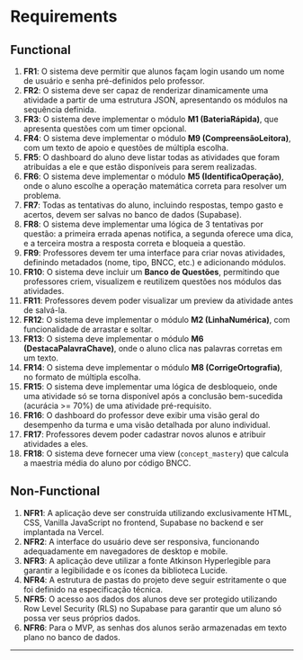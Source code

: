 # Requirements

## Functional
1.  **FR1**: O sistema deve permitir que alunos façam login usando um nome de usuário e senha pré-definidos pelo professor.
2.  **FR2**: O sistema deve ser capaz de renderizar dinamicamente uma atividade a partir de uma estrutura JSON, apresentando os módulos na sequência definida.
3.  **FR3**: O sistema deve implementar o módulo **M1 (BateriaRápida)**, que apresenta questões com um timer opcional.
4.  **FR4**: O sistema deve implementar o módulo **M9 (CompreensãoLeitora)**, com um texto de apoio e questões de múltipla escolha.
5.  **FR5**: O dashboard do aluno deve listar todas as atividades que foram atribuídas a ele e que estão disponíveis para serem realizadas.
6.  **FR6**: O sistema deve implementar o módulo **M5 (IdentificaOperação)**, onde o aluno escolhe a operação matemática correta para resolver um problema.
7.  **FR7**: Todas as tentativas do aluno, incluindo respostas, tempo gasto e acertos, devem ser salvas no banco de dados (Supabase).
8.  **FR8**: O sistema deve implementar uma lógica de 3 tentativas por questão: a primeira errada apenas notifica, a segunda oferece uma dica, e a terceira mostra a resposta correta e bloqueia a questão.
9.  **FR9**: Professores devem ter uma interface para criar novas atividades, definindo metadados (nome, tipo, BNCC, etc.) e adicionando módulos.
10. **FR10**: O sistema deve incluir um **Banco de Questões**, permitindo que professores criem, visualizem e reutilizem questões nos módulos das atividades.
11. **FR11**: Professores devem poder visualizar um preview da atividade antes de salvá-la.
12. **FR12**: O sistema deve implementar o módulo **M2 (LinhaNumérica)**, com funcionalidade de arrastar e soltar.
13. **FR13**: O sistema deve implementar o módulo **M6 (DestacaPalavraChave)**, onde o aluno clica nas palavras corretas em um texto.
14. **FR14**: O sistema deve implementar o módulo **M8 (CorrigeOrtografia)**, no formato de múltipla escolha.
15. **FR15**: O sistema deve implementar uma lógica de desbloqueio, onde uma atividade só se torna disponível após a conclusão bem-sucedida (acurácia >= 70%) de uma atividade pré-requisito.
16. **FR16**: O dashboard do professor deve exibir uma visão geral do desempenho da turma e uma visão detalhada por aluno individual.
17. **FR17**: Professores devem poder cadastrar novos alunos e atribuir atividades a eles.
18. **FR18**: O sistema deve fornecer uma view (`concept_mastery`) que calcula a maestria média do aluno por código BNCC.

## Non-Functional
1.  **NFR1**: A aplicação deve ser construída utilizando exclusivamente HTML, CSS, Vanilla JavaScript no frontend, Supabase no backend e ser implantada na Vercel.
2.  **NFR2**: A interface do usuário deve ser responsiva, funcionando adequadamente em navegadores de desktop e mobile.
3.  **NFR3**: A aplicação deve utilizar a fonte Atkinson Hyperlegible para garantir a legibilidade e os ícones da biblioteca Lucide.
4.  **NFR4**: A estrutura de pastas do projeto deve seguir estritamente o que foi definido na especificação técnica.
5.  **NFR5**: O acesso aos dados dos alunos deve ser protegido utilizando Row Level Security (RLS) no Supabase para garantir que um aluno só possa ver seus próprios dados.
6.  **NFR6**: Para o MVP, as senhas dos alunos serão armazenadas em texto plano no banco de dados.

---

